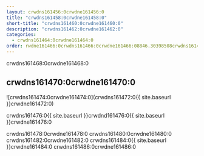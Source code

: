 ```yaml
---
layout: crwdns161456:0crwdne161456:0
title: "crwdns161458:0crwdne161458:0"
short-title: "crwdns161460:0crwdne161460:0"
description: "crwdns161462:0crwdne161462:0"
categories:
  - crwdns161464:0crwdne161464:0
order: rwdne161466:0crwdns161466:0crwdne161466:08846.30398508crwdns161466:0crwdne161466:0
---
```


crwdns161468:0crwdne161468:0

## crwdns161470:0crwdne161470:0

![crwdns161474:0crwdne161474:0](crwdns161472:0{{ site.baseurl }}crwdne161472:0)

crwdns161476:0{{ site.baseurl }}crwdnd161476:0{{ site.baseurl }}crwdne161476:0

crwdns161478:0crwdne161478:0 crwdns161480:0crwdne161480:0 crwdns161482:0crwdne161482:0 crwdns161484:0{{ site.baseurl }}crwdne161484:0 crwdns161486:0crwdne161486:0